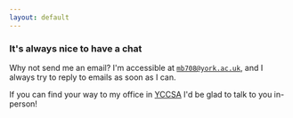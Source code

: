 ```yaml
---
layout: default
---
```


### It's always nice to have a chat

Why not send me an email? I'm accessible at [`mb708@york.ac.uk`](mailto:mb708@york.ac.uk), and I always try to reply to emails as soon as I can.

If you can find your way to my office in [YCCSA](http://www.york.ac.uk/yccsa/) I'd be glad to talk to you in-person!